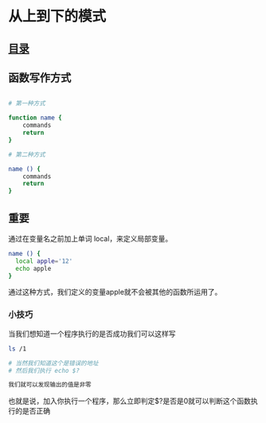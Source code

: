 # 从上到下的模式
## [目录](https://github.com/shgopher/GOFamily/tree/master/%E5%85%A5%E9%97%A8%E7%AF%87/%E6%93%8D%E4%BD%9C%E7%B3%BB%E7%BB%9F/shell)
## 函数写作方式
```bash

# 第一种方式

function name {
    commands
    return
}

# 第二种方式

name () {
    commands
    return
}

```

## 重要

通过在变量名之前加上单词 local，来定义局部变量。

```bash
name () {
  local apple='12'
  echo apple
}
```
通过这种方式，我们定义的变量apple就不会被其他的函数所运用了。

### 小技巧

当我们想知道一个程序执行的是否成功我们可以这样写
```bash
ls /1

# 当然我们知道这个是错误的地址
# 然后我们执行 echo $?

我们就可以发现输出的值是非零

```

也就是说，加入你执行一个程序，那么立即判定$?是否是0就可以判断这个函数执行的是否正确
